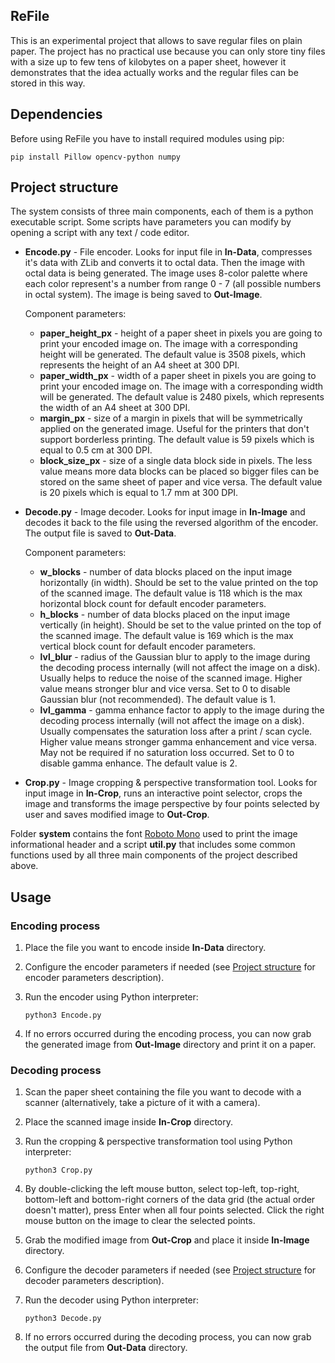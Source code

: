 ## ReFile
This is an experimental project that allows to save regular files on plain paper. The project has no practical use because you can only store tiny files with a size up to few tens of kilobytes on a paper sheet, however it demonstrates that the idea actually works and the regular files can be stored in this way.

## Dependencies
Before using ReFile you have to install required modules using pip:
```
pip install Pillow opencv-python numpy 
```

## Project structure
The system consists of three main components, each of them is a python executable script. Some scripts have parameters you can modify by opening a script with any text / code editor. 
- **Encode.py** - File encoder. Looks for input file in **In-Data**, compresses it's data with ZLib and converts it to octal data. Then the image with octal data is being generated. The image uses 8-color palette where each color represent's a number from range 0 - 7 (all possible numbers in octal system). The image is being saved to **Out-Image**.

  Component parameters:
  - **paper_height_px** - height of a paper sheet in pixels you are going to print your encoded image on. The image with a corresponding height will be generated. The default value is 3508 pixels, which represents the height of an A4 sheet at 300 DPI.
  - **paper_width_px** - width of a paper sheet in pixels you are going to print your encoded image on. The image with a corresponding width will be generated. The default value is 2480 pixels, which represents the width of an A4 sheet at 300 DPI.
  - **margin_px** - size of a margin in pixels that will be symmetrically applied on the generated image. Useful for the printers that don't support borderless printing. The default value is 59 pixels which is equal to 0.5 cm at 300 DPI.
  - **block_size_px** - size of a single data block side in pixels. The less value means more data blocks can be placed so bigger files can be stored on the same sheet of paper and vice versa. The default value is 20 pixels which is equal to 1.7 mm at 300 DPI. 

- **Decode.py** - Image decoder. Looks for input image in **In-Image** and decodes it back to the file using the reversed algorithm of the encoder. The output file is saved to **Out-Data**.

  Component parameters:
  - **w_blocks** - number of data blocks placed on the input image horizontally (in width). Should be set to the value printed on the top of the scanned image. The default value is 118 which is the max horizontal block count for default encoder parameters.
  - **h_blocks** - number of data blocks placed on the input image vertically (in height). Should be set to the value printed on the top of the scanned image. The default value is 169 which is the max vertical block count for default encoder parameters.
  - **lvl_blur** - radius of the Gaussian blur to apply to the image during the decoding process internally (will not affect the image on a disk). Usually helps to reduce the noise of the scanned image. Higher value means stronger blur and vice versa. Set to 0 to disable Gaussian blur (not recommended). The default value is 1.
  - **lvl_gamma** - gamma enhance factor to apply to the image during the decoding process internally (will not affect the image on a disk). Usually compensates the saturation loss after a print / scan cycle. Higher value means stronger gamma enhancement and vice versa. May not be required if no saturation loss occurred. Set to 0 to disable gamma enhance. The default value is 2.
 
 - **Crop.py** - Image cropping & perspective transformation tool. Looks for input image in **In-Crop**, runs an interactive point selector, crops the image and transforms the image perspective by four points selected by user and saves modified image to **Out-Crop**.

Folder **system** contains the font [Roboto Mono](https://fonts.google.com/specimen/Roboto+Mono) used to print the image informational header and a script **util.py** that includes some common functions used by all three main components of the project described above.

## Usage
### Encoding process
1. Place the file you want to encode inside **In-Data** directory.
2. Configure the encoder parameters if needed (see [Project structure](#project-structure) for encoder parameters description).
3. Run the encoder using Python interpreter:

    ```
    python3 Encode.py
    ```
    
4. If no errors occurred during the encoding process, you can now grab the generated image from **Out-Image** directory and print it on a paper.

### Decoding process
1. Scan the paper sheet containing the file you want to decode with a scanner (alternatively, take a picture of it with a camera).
2. Place the scanned image inside **In-Crop** directory.
3. Run the cropping & perspective transformation tool using Python interpreter:

    ```
    python3 Crop.py
    ```
 
4. By double-clicking the left mouse button, select top-left, top-right, bottom-left and bottom-right corners of the data grid (the actual order doesn't matter), press Enter when all four points selected. Click the right mouse button on the image to clear the selected points.
5. Grab the modified image from **Out-Crop** and place it inside **In-Image** directory.
6. Configure the decoder parameters if needed (see [Project structure](#project-structure) for decoder parameters description).
7. Run the decoder using Python interpreter:

    ```
    python3 Decode.py
    ```
    
8. If no errors occurred during the decoding process, you can now grab the output file from **Out-Data** directory.
